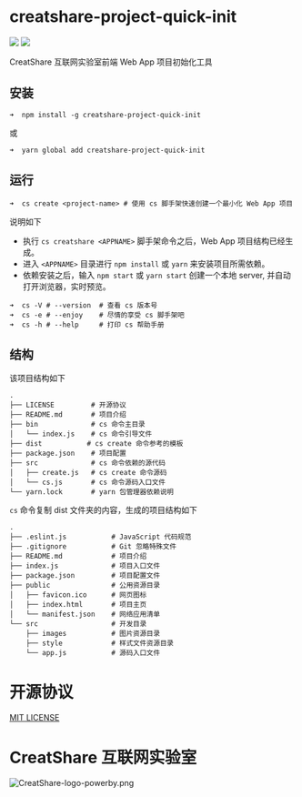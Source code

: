 # creatshare-project-quick-init

[![](https://img.shields.io/npm/v/@cycle/core.svg)](https://www.npmjs.com/package/creatshare-project-quick-init) [![](https://img.shields.io/npm/l/express.svg)](https://github.com/creatshare-demos/creatshare-project-quick-init/blob/master/LICENSE)

CreatShare 互联网实验室前端 Web App 项目初始化工具

## 安装

```
➜  npm install -g creatshare-project-quick-init
```

或

```
➜  yarn global add creatshare-project-quick-init
```

## 运行

```
➜  cs create <project-name> # 使用 cs 脚手架快速创建一个最小化 Web App 项目
```

说明如下

* 执行 ```cs creatshare <APPNAME>``` 脚手架命令之后，Web App 项目结构已经生成。
* 进入 ```<APPNAME>``` 目录进行 ```npm install``` 或 ```yarn``` 来安装项目所需依赖。
* 依赖安装之后，输入 ```npm start``` 或 ```yarn start``` 创建一个本地 server, 并自动打开浏览器，实时预览。

```
➜  cs -V # --version  # 查看 cs 版本号
➜  cs -e # --enjoy    # 尽情的享受 cs 脚手架吧
➜  cs -h # --help     # 打印 cs 帮助手册
```

## 结构

该项目结构如下

```
.
├── LICENSE         # 开源协议
├── README.md       # 项目介绍
├── bin             # cs 命令主目录
│   └── index.js    # cs 命令引导文件
├── dist           # cs create 命令参考的模板
├── package.json    # 项目配置
├── src             # cs 命令依赖的源代码
│   ├── create.js   # cs create 命令源码
│   └── cs.js       # cs 命令源码入口文件
└── yarn.lock       # yarn 包管理器依赖说明
```

```cs``` 命令复制 dist 文件夹的内容，生成的项目结构如下

```
.
├── .eslint.js           # JavaScript 代码规范
├── .gitignore           # Git 忽略特殊文件
├── README.md            # 项目介绍
├── index.js             # 项目入口文件
├── package.json         # 项目配置文件
├── public               # 公用资源目录
│   ├── favicon.ico      # 网页图标
│   ├── index.html       # 项目主页
│   └── manifest.json    # 网络应用清单
└── src                  # 开发目录
    ├── images           # 图片资源目录
    ├── style            # 样式文件资源目录
    └── app.js           # 源码入口文件
```

# 开源协议

[MIT LICENSE](./LICENSE)

# CreatShare 互联网实验室

![CreatShare-logo-powerby.png](./CreatShare-logo-powerby.png)